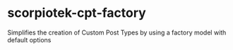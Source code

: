 # scorpiotek-cpt-factory
Simplifies the creation of Custom Post Types by using a factory model with default options
